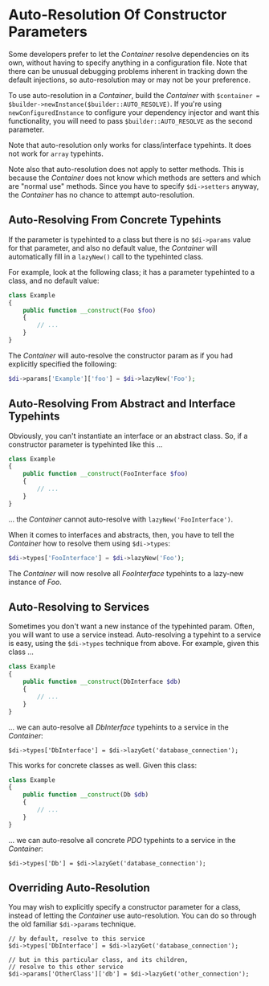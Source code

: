 # Auto-Resolution Of Constructor Parameters

Some developers prefer to let the _Container_ resolve dependencies on its own, without having to specify anything in a configuration file. Note that there can be unusual debugging problems inherent in tracking down the default injections, so auto-resolution may or may not be your preference.

To use auto-resolution in a _Container_, build the _Container_ with `$container = $builder->newInstance($builder::AUTO_RESOLVE)`. If you're using `newConfiguredInstance` to configure your dependency injector and want this functionality, you will need to pass `$builder::AUTO_RESOLVE` as the second parameter.

Note that auto-resolution only works for class/interface typehints. It does not work for `array` typehints.

Note also that auto-resolution does not apply to setter methods. This is because the _Container_ does not know which methods are setters and which are "normal use" methods. Since you have to specify `$di->setters` anyway, the _Container_ has no chance to attempt auto-resolution.

## Auto-Resolving From Concrete Typehints

If the parameter is typehinted to a class but there is no `$di->params` value for that parameter, and also no default value, the _Container_ will automatically fill in a `lazyNew()` call to the typehinted class.

For example, look at the following class; it has  a parameter typehinted to a class, and no default value:

```php
class Example
{
    public function __construct(Foo $foo)
    {
        // ...
    }
}
```

The _Container_ will auto-resolve the constructor param as if you had explicitly specified the following:

```php
$di->params['Example']['foo'] = $di->lazyNew('Foo');
```

## Auto-Resolving From Abstract and Interface Typehints

Obviously, you can't instantiate an interface or an abstract class. So, if a constructor parameter is typehinted like this ...

```php
class Example
{
    public function __construct(FooInterface $foo)
    {
        // ...
    }
}
```

... the _Container_ cannot auto-resolve with `lazyNew('FooInterface')`.

When it comes to interfaces and abstracts, then, you have to tell the _Container_ how to resolve them using `$di->types`:

```php
$di->types['FooInterface'] = $di->lazyNew('Foo');
```

The _Container_ will now resolve all _FooInterface_ typehints to a lazy-new instance of _Foo_.

## Auto-Resolving to Services

Sometimes you don't want a new instance of the typehinted param. Often, you will want to use a service instead.  Auto-resolving a typehint to a service is easy, using the `$di->types` technique from above.  For example, given this class ...

```php
class Example
{
    public function __construct(DbInterface $db)
    {
        // ...
    }
}
```

... we can auto-resolve all _DbInterface_ typehints to a service in the _Container_:

```
$di->types['DbInterface'] = $di->lazyGet('database_connection');
```

This works for concrete classes as well. Given this class:

```php
class Example
{
    public function __construct(Db $db)
    {
        // ...
    }
}
```

... we can auto-resolve all concrete _PDO_ typehints to a service in the _Container_:

```
$di->types['Db'] = $di->lazyGet('database_connection');
```

## Overriding Auto-Resolution

You may wish to explicitly specify a constructor parameter for a class, instead of letting the _Container_ use auto-resolution. You can do so through the old familiar `$di->params` technique.

```
// by default, resolve to this service
$di->types['DbInterface'] = $di->lazyGet('database_connection');

// but in this particular class, and its children,
// resolve to this other service
$di->params['OtherClass']['db'] = $di->lazyGet('other_connection');
```
